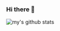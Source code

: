 ### Hi there 👋

![my's github stats](https://github-readme-stats.vercel.app/api?username=shivpujan12&show_icons=true&title_color=fff&icon_color=79ff97&text_color=9f9f9f&bg_color=000)



<!--
**shivpujan12/shivpujan12** is a ✨ _special_ ✨ repository because its `README.md` (this file) appears on your GitHub profile.

Here are some ideas to get you started:

- 🔭 I’m currently working on ...
- 🌱 I’m currently learning ...
- 👯 I’m looking to collaborate on ...
- 🤔 I’m looking for help with ...
- 💬 Ask me about ...
- 📫 How to reach me: ...
- 😄 Pronouns: ...
- ⚡ Fun fact: ...
-->
